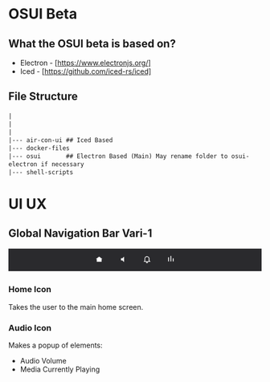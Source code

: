 # OSUI Beta

## What the OSUI beta is based on?

- Electron
        - [https://www.electronjs.org/]
- Iced
        - [https://github.com/iced-rs/iced]


## File Structure

```shell
|
|
|
|--- air-con-ui ## Iced Based
|--- docker-files
|--- osui       ## Electron Based (Main) May rename folder to osui-electron if necessary
|--- shell-scripts
```



# UI UX

## Global Navigation Bar Vari-1
<img src="./senal-ui-global-navigation-bar.png">


### Home Icon
Takes the user to the main home screen.

### Audio Icon
Makes a popup of elements: 

- Audio Volume
- Media Currently Playing